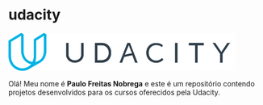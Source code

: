 # udacity
![image](images/udacity-logotipo.png)

Olá! Meu nome é **Paulo Freitas Nobrega** e este é um repositório contendo projetos desenvolvidos para os cursos oferecidos pela Udacity.
